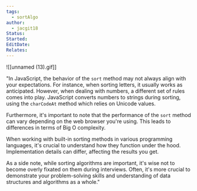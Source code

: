 ```yaml
---
tags:
  - sortAlgo
author:
  - jacgit18
Status: 
Started: 
EditDate: 
Relates:
---
```

![[unnamed (13).gif]]

"In JavaScript, the behavior of the `sort` method may not always align with your expectations. For instance, when sorting letters, it usually works as anticipated. However, when dealing with numbers, a different set of rules comes into play. JavaScript converts numbers to strings during sorting, using the `charCodeAt` method which relies on Unicode values.

Furthermore, it's important to note that the performance of the `sort` method can vary depending on the web browser you're using. This leads to differences in terms of Big O complexity.

When working with built-in sorting methods in various programming languages, it's crucial to understand how they function under the hood. Implementation details can differ, affecting the results you get.

As a side note, while sorting algorithms are important, it's wise not to become overly fixated on them during interviews. Often, it's more crucial to demonstrate your problem-solving skills and understanding of data structures and algorithms as a whole."


